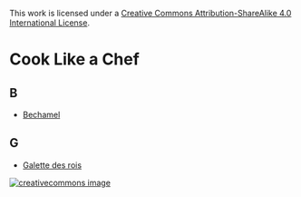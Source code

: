 This work is licensed under a
[Creative Commons Attribution-ShareAlike 4.0 International License](http://creativecommons.org/licenses/by-sa/4.0/).

# Cook Like a Chef

## B

* [Bechamel](./bechamel.md)

## G

* [Galette des rois](./galette-des-rois.md)

[![creativecommons image](https://i.creativecommons.org/l/by-sa/4.0/80x15.png)](http://creativecommons.org/licenses/by-sa/4.0/)